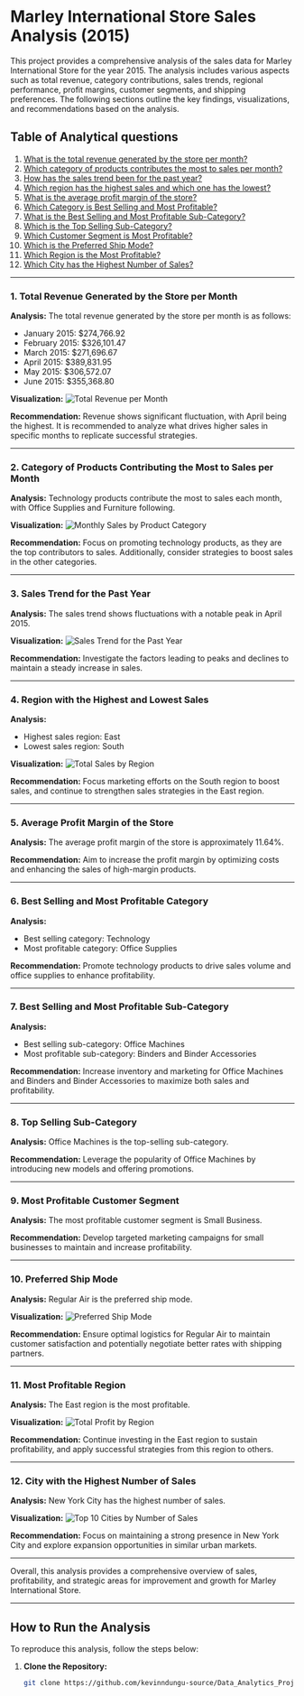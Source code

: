 # Marley International Store Sales Analysis (2015)

This project provides a comprehensive analysis of the sales data for Marley International Store for the year 2015. The analysis includes various aspects such as total revenue, category contributions, sales trends, regional performance, profit margins, customer segments, and shipping preferences. The following sections outline the key findings, visualizations, and recommendations based on the analysis.

## Table of Analytical questions
1. [What is the total revenue generated by the store per month?](#1-total-revenue-generated-by-the-store-per-month)
2. [Which category of products contributes the most to sales per month?](#2-category-of-products-contributing-the-most-to-sales-per-month)
3. [How has the sales trend been for the past year?](#3-sales-trend-for-the-past-year)
4. [Which region has the highest sales and which one has the lowest?](#4-region-with-the-highest-and-lowest-sales)
5. [What is the average profit margin of the store?](#5-average-profit-margin-of-the-store)
6. [Which Category is Best Selling and Most Profitable?](#6-best-selling-and-most-profitable-category)
7. [What is the Best Selling and Most Profitable Sub-Category?](#7-best-selling-and-most-profitable-sub-category)
8. [Which is the Top Selling Sub-Category?](#8-top-selling-sub-category)
9. [Which Customer Segment is Most Profitable?](#9-most-profitable-customer-segment)
10. [Which is the Preferred Ship Mode?](#10-preferred-ship-mode)
11. [Which Region is the Most Profitable?](#11-most-profitable-region)
12. [Which City has the Highest Number of Sales?](#12-city-with-the-highest-number-of-sales)

---

### 1. Total Revenue Generated by the Store per Month

**Analysis:**
The total revenue generated by the store per month is as follows:
- January 2015: $274,766.92
- February 2015: $326,101.47
- March 2015: $271,696.67
- April 2015: $389,831.95
- May 2015: $306,572.07
- June 2015: $355,368.80

**Visualization:**
![Total Revenue per Month](Images/monthly_revenue.png)

**Recommendation:**
Revenue shows significant fluctuation, with April being the highest. It is recommended to analyze what drives higher sales in specific months to replicate successful strategies.

---

### 2. Category of Products Contributing the Most to Sales per Month

**Analysis:**
Technology products contribute the most to sales each month, with Office Supplies and Furniture following.

**Visualization:**
![Monthly Sales by Product Category](Images/category_sales_monthly.png)

**Recommendation:**
Focus on promoting technology products, as they are the top contributors to sales. Additionally, consider strategies to boost sales in the other categories.

---

### 3. Sales Trend for the Past Year

**Analysis:**
The sales trend shows fluctuations with a notable peak in April 2015.

**Visualization:**
![Sales Trend for the Past Year](Images/sales_trend.png)

**Recommendation:**
Investigate the factors leading to peaks and declines to maintain a steady increase in sales.

---

### 4. Region with the Highest and Lowest Sales

**Analysis:**
- Highest sales region: East
- Lowest sales region: South

**Visualization:**
![Total Sales by Region](Images/region_sales.png)

**Recommendation:**
Focus marketing efforts on the South region to boost sales, and continue to strengthen sales strategies in the East region.

---

### 5. Average Profit Margin of the Store

**Analysis:**
The average profit margin of the store is approximately 11.64%.

**Recommendation:**
Aim to increase the profit margin by optimizing costs and enhancing the sales of high-margin products.

---

### 6. Best Selling and Most Profitable Category

**Analysis:**
- Best selling category: Technology
- Most profitable category: Office Supplies

**Recommendation:**
Promote technology products to drive sales volume and office supplies to enhance profitability.

---

### 7. Best Selling and Most Profitable Sub-Category

**Analysis:**
- Best selling sub-category: Office Machines
- Most profitable sub-category: Binders and Binder Accessories

**Recommendation:**
Increase inventory and marketing for Office Machines and Binders and Binder Accessories to maximize both sales and profitability.

---

### 8. Top Selling Sub-Category

**Analysis:**
Office Machines is the top-selling sub-category.

**Recommendation:**
Leverage the popularity of Office Machines by introducing new models and offering promotions.

---

### 9. Most Profitable Customer Segment

**Analysis:**
The most profitable customer segment is Small Business.

**Recommendation:**
Develop targeted marketing campaigns for small businesses to maintain and increase profitability.

---

### 10. Preferred Ship Mode

**Analysis:**
Regular Air is the preferred ship mode.

**Visualization:**
![Preferred Ship Mode](Images/ship_mode_preference.png)

**Recommendation:**
Ensure optimal logistics for Regular Air to maintain customer satisfaction and potentially negotiate better rates with shipping partners.

---

### 11. Most Profitable Region

**Analysis:**
The East region is the most profitable.

**Visualization:**
![Total Profit by Region](Images/region_profit.png)

**Recommendation:**
Continue investing in the East region to sustain profitability, and apply successful strategies from this region to others.

---

### 12. City with the Highest Number of Sales

**Analysis:**
New York City has the highest number of sales.

**Visualization:**
![Top 10 Cities by Number of Sales](Images/city_sales_count.png)

**Recommendation:**
Focus on maintaining a strong presence in New York City and explore expansion opportunities in similar urban markets.

---

Overall, this analysis provides a comprehensive overview of sales, profitability, and strategic areas for improvement and growth for Marley International Store.

---

## How to Run the Analysis

To reproduce this analysis, follow the steps below:

1. **Clone the Repository:**
   ```sh
   git clone https://github.com/kevinndungu-source/Data_Analytics_Project/tree/main/Analysis_using_Python
